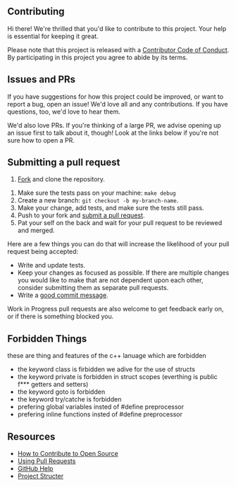 ## Contributing

[fork]: /fork
[pr]: /compare
[style]: https://standardjs.com/
[code-of-conduct]: CODE_OF_CONDUCT.md

Hi there! We're thrilled that you'd like to contribute to this project. Your help is essential for keeping it great.

Please note that this project is released with a [Contributor Code of Conduct][code-of-conduct]. By participating in this project you agree to abide by its terms.

## Issues and PRs

If you have suggestions for how this project could be improved, or want to report a bug, open an issue! We'd love all and any contributions. If you have questions, too, we'd love to hear them.

We'd also love PRs. If you're thinking of a large PR, we advise opening up an issue first to talk about it, though! Look at the links below if you're not sure how to open a PR.

## Submitting a pull request

1. [Fork][fork] and clone the repository.
<!-- 1. Configure and install the dependencies: `npm install`. -->
1. Make sure the tests pass on your machine: `make debug`
1. Create a new branch: `git checkout -b my-branch-name`.
1. Make your change, add tests, and make sure the tests still pass.
1. Push to your fork and [submit a pull request][pr].
1. Pat your self on the back and wait for your pull request to be reviewed and merged.

Here are a few things you can do that will increase the likelihood of your pull request being accepted:

- Write and update tests.
- Keep your changes as focused as possible. If there are multiple changes you would like to make that are not dependent upon each other, consider submitting them as separate pull requests.
- Write a [good commit message](https://www.conventionalcommits.org/en/v1.0.0/).

Work in Progress pull requests are also welcome to get feedback early on, or if there is something blocked you.

## Forbidden Things

these are thing and features of the c++ lanuage which are forbidden

- the keyword class is firbidden we adive for the use of structs
- the keyword private is forbidden in struct scopes (everthing is public f*** getters and setters)
- the keyword goto is forbidden
- the keyword try/catche is forbidden
- prefering global variables insted of #define preprocessor
- prefering inline functions insted of #define preprocessor

## Resources

- [How to Contribute to Open Source](https://opensource.guide/how-to-contribute/)
- [Using Pull Requests](https://help.github.com/articles/about-pull-requests/)
- [GitHub Help](https://help.github.com)
- [Project Structer](https://www.open-std.org/jtc1/sc22/wg21/docs/papers/2018/p1204r0.html)
